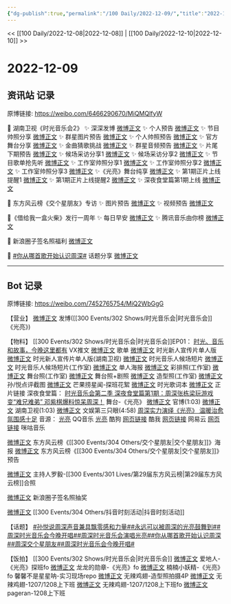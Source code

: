 ```yaml
---
{"dg-publish":true,"permalink":"/100 Daily/2022-12-09/","title":"2022-12-09","created":"2022-12-21T09:37:52.000+08:00","updated":"2023-04-11T14:46:32.744+08:00"}
---
```



<< [[100 Daily/2022-12-08\|2022-12-08]] | [[100 Daily/2022-12-10\|2022-12-10]] >>

# 2022-12-09

## 资讯站 记录

原博链接: https://weibo.com/6466290670/MiQMQlfyW

🌟 湖南卫视《时光音乐会2》
✨ 深深发博 [微博正文](https://m.weibo.cn/6466290670/4844876732570373)
✨ 个人预告 [微博正文](https://m.weibo.cn/6466290670/4844707395666411)
✨ 节目帅照分享 [微博正文](https://m.weibo.cn/6466290670/4844782792484268)
✨ 群星图片预告 [微博正文](https://m.weibo.cn/6466290670/4844818011793430)
✨ 个人帅照预告 [微博正文](https://m.weibo.cn/6466290670/4844827545964830)
✨ 官方舞台分享 [微博正文](https://m.weibo.cn/6466290670/4844856230290664)
✨ 金曲猜歌挑战 [微博正文](https://m.weibo.cn/6466290670/4844924144716635)
✨ 群星音频预告 [微博正文](https://m.weibo.cn/6466290670/4844843429532792)
✨ 片尾下期预告 [微博正文](https://m.weibo.cn/6466290670/4844919686173613)
✨ 候场采访分享1 [微博正文](https://m.weibo.cn/6466290670/4844805736110624)
✨ 候场采访分享2 [微博正文](https://m.weibo.cn/6466290670/4844833204601620)
✨ 节目歌单抢先听 [微博正文](https://m.weibo.cn/6466290670/4844739893138280)
✨ 工作室帅照分享1 [微博正文](https://m.weibo.cn/6466290670/4844817253407153)
✨ 工作室帅照分享2 [微博正文](https://m.weibo.cn/6466290670/4844847842203991)
✨ 工作室帅照分享3 [微博正文](https://m.weibo.cn/6466290670/4844883469404863)
✨《光亮》舞台纯享 [微博正文](https://m.weibo.cn/6466290670/4844885109376666)
✨ 第1期正片上线提醒1 [微博正文](https://m.weibo.cn/6466290670/4844863138565044)
✨ 第1期正片上线提醒2 [微博正文](https://m.weibo.cn/6466290670/4844873272269017)
✨ 深夜食堂篇第1期上线 [微博正文](https://m.weibo.cn/6466290670/4844926100315484)

🌟 东方风云榜《交个星朋友》专访
✨ 图片预告 [微博正文](https://m.weibo.cn/6466290670/4844717265390142)
✨ 视频预告 [微博正文](https://m.weibo.cn/6466290670/4844757937294661)

🌟《借给我一盒火柴》发行一周年
✨ 每日早安 [微博正文](https://m.weibo.cn/6466290670/4844682762519131)
✨ 腾讯音乐由你榜 [微博正文](https://m.weibo.cn/6466290670/4844760131437486)

🌟 新浪圈子签名照福利 [微博正文](https://m.weibo.cn/6466290670/4844717923110624)

🌟 [#你从哪首歌开始认识周深#](https://s.weibo.com/weibo?q=%23%E4%BD%A0%E4%BB%8E%E5%93%AA%E9%A6%96%E6%AD%8C%E5%BC%80%E5%A7%8B%E8%AE%A4%E8%AF%86%E5%91%A8%E6%B7%B1%23) 话题分享
[微博正文](https://m.weibo.cn/6466290670/4844840069644301)

---
## Bot 记录

原博链接: https://weibo.com/7452765754/MiQ2WbGgG

【营业】
[微博正文](http://weibo.com/1736988591/MiPpahDQm) 发博([[300 Events/302 Shows/时光音乐会\|时光音乐会]]《光亮》)

【物料】
[[300 Events/302 Shows/时光音乐会\|时光音乐会]]EP01：
[时光、音乐和故事，今晚这里都有](https://weibo.cn/sinaurl?u=https%3A%2F%2Fmp.weixin.qq.com%2Fs%2F_fWMod_jS0WQzS5hVOnQww) VX推文
[微博正文](https://weibo.com/7703778879/MiLLXEVVx) 歌单
[微博正文](https://weibo.com/7703778879/MiKZehPFa) 时光新人宣传片单人版
[微博正文](https://weibo.com/1638629382/MiL7leCFD) 时光新人宣传片单人版(湖南卫视)
[微博正文](https://weibo.com/7703778879/MiNxwrkgP) 时光音乐人候场短片
[微博正文](http://weibo.com/7478855230/MiOh8l7V0) 时光音乐人候场短片(工作室)
[微博正文](https://weibo.com/7703778879/MiO83n2WN) 单人海报
[微博正文](http://weibo.com/7478855230/MiNO26YmV) 彩排照(工作室)
[微博正文](http://weibo.com/7478855230/MiPAH7E8f) 舞台照(工作室)
[微博正文](https://weibo.com/7703778879/MiMX052im) 舞台照+剧照
[微博正文](http://weibo.com/7478855230/MiODBfVln) 造型照(工作室)
[微博正文](https://weibo.com/7703778879/MiPaBA2jc) 孙/悦点评截图
[微博正文](http://weibo.com/5337758780/MiOtZAmig) 芒果捞星闻-探班花絮
[微博正文](https://weibo.com/2110705772/MiN5etie6) 时光歌词本
[微博正文](https://weibo.com/7703778879/MiPjK4Sg0) 正片链接
深夜食堂篇：
[时光音乐会第二季 深夜食堂篇第1期：周深张栋梁玩游戏变“难兄难弟” 邓紫棋爆料惊呆周深！](https://weibo.cn/sinaurl?u=https%3A%2F%2Fm.mgtv.com%2Fb%2F501604%2F17915074.html%3Ft%3Dvideoshare%26tc%3DjXKKosRPSAN7%26f%3Dwb%26dc%3D25447a1d-d5dd-4117-ada2-251ef25db8ed)
舞台-《光亮》
[微博正文](https://weibo.com/7703778879/MiOTxrNsM) 官博(1:03)
[微博正文](https://weibo.com/1638629382/MiPmQoqwG) 湖南卫视(1:03)
[微博正文](http://weibo.com/1371117067/MiOYlfUIB) 文娱第三只眼(4:58)
[周深实力演绎《光亮》 温暖治愈氛围感十足](https://weibo.cn/sinaurl?u=https%3A%2F%2Fm.mgtv.com%2Fb%2F501604%2F17921250.html%3Fcxid%3Dwbxtzs)
音源：
[光亮](https://weibo.cn/sinaurl?u=https%3A%2F%2Fi.y.qq.com%2Fv8%2Fplaysong.html%3FADTAG%3Dswbshare%26_wv%3D1%26appshare%3Diphone%26appsongtype%3D1%26channelId%3D10036163%26hosteuin%3DoK6kowEAoK4z7ecq7iokNKc5oz%252A%252A%26media_mid%3D0005hJlS0QAp2l%26openinqqmusic%3D1%26platform%3D1%26songid%3D387843071%26songmid%3D%26source%3Dqq%26type%3D0) QQ音乐
[光亮](https://weibo.cn/sinaurl?u=https%3A%2F%2Ft1.kugou.com%2Fsong.html%3Fid%3D8TQYt2czGV2) 酷狗
[网页链接](https://weibo.cn/sinaurl?u=https%3A%2F%2Fm.kuwo.cn%2Fyinyue%2F254476918%3Ff%3Dip%26t%3Dsinawb) 酷我
[网页链接](https://weibo.cn/sinaurl?u=http%3A%2F%2F163cn.tv%2FEym2M0) 网易云
[网页链接](https://weibo.cn/sinaurl?u=http%3A%2F%2Fc.migu.cn%2F00fV47%3Fifrom%3D1d0582bb0148c334cfc5bdea0805ddd4) 咪咕音乐

[微博正文](http://weibo.com/7779932378/MiLbqb7gX) 东方风云榜《[[300 Events/304 Others/交个星朋友\|交个星朋友]]》海报
[微博正文](https://weibo.com/7779932378/MiLNXfo8L) 东方风云榜《[[300 Events/304 Others/交个星朋友\|交个星朋友]]》预告

[微博正文](http://weibo.com/1651062473/MiNrS4GQo) 主持人罗毅-[[300 Events/301 Lives/第29届东方风云榜\|第29届东方风云榜]]合照

[微博正文](http://weibo.com/3048800300/MiKXljaup) 新浪圈子签名照抽奖

[微博正文](http://weibo.com/6020086612/MiNJInSN9) [[300 Events/304 Others/抖音时刻活动\|抖音时刻活动]]

【话题】
[#孙悦说周深声音兼具飘零感和力量#](https://s.weibo.com/weibo?q=%23%E5%AD%99%E6%82%A6%E8%AF%B4%E5%91%A8%E6%B7%B1%E5%A3%B0%E9%9F%B3%E5%85%BC%E5%85%B7%E9%A3%98%E9%9B%B6%E6%84%9F%E5%92%8C%E5%8A%9B%E9%87%8F%23)[#永远可以被周深的光亮鼓舞到#](https://s.weibo.com/weibo?q=%23%E6%B0%B8%E8%BF%9C%E5%8F%AF%E4%BB%A5%E8%A2%AB%E5%91%A8%E6%B7%B1%E7%9A%84%E5%85%89%E4%BA%AE%E9%BC%93%E8%88%9E%E5%88%B0%23)[#周深时光音乐会今晚开唱#](https://s.weibo.com/weibo?q=%23%E5%91%A8%E6%B7%B1%E6%97%B6%E5%85%89%E9%9F%B3%E4%B9%90%E4%BC%9A%E4%BB%8A%E6%99%9A%E5%BC%80%E5%94%B1%23)[#周深时光音乐会演唱光亮#](https://s.weibo.com/weibo?q=%23%E5%91%A8%E6%B7%B1%E6%97%B6%E5%85%89%E9%9F%B3%E4%B9%90%E4%BC%9A%E6%BC%94%E5%94%B1%E5%85%89%E4%BA%AE%23)[#你从哪首歌开始认识周深#](https://s.weibo.com/weibo?q=%23%E4%BD%A0%E4%BB%8E%E5%93%AA%E9%A6%96%E6%AD%8C%E5%BC%80%E5%A7%8B%E8%AE%A4%E8%AF%86%E5%91%A8%E6%B7%B1%23)[#周深交个星朋友#](https://s.weibo.com/weibo?q=%23%E5%91%A8%E6%B7%B1%E4%BA%A4%E4%B8%AA%E6%98%9F%E6%9C%8B%E5%8F%8B%23)[#周深时光音乐会今晚开唱#](https://s.weibo.com/weibo?q=%23%E5%91%A8%E6%B7%B1%E6%97%B6%E5%85%89%E9%9F%B3%E4%B9%90%E4%BC%9A%E4%BB%8A%E6%99%9A%E5%BC%80%E5%94%B1%23)

【饭拍】
[[300 Events/302 Shows/时光音乐会\|时光音乐会]]
[微博正文](http://weibo.com/1175406475/MiPJLqMQd) 爱地人-《光亮》探班fo
[微博正文](http://weibo.com/6513304603/MiPaSEZy7) 龙龙的勋章-《光亮》fo
[微博正文](http://weibo.com/1199596311/MiPEopCU9) 楠楠小妖精-《光亮》fo
[](https://m.weibo.cn/5100381535/4844900707992545) 馨馨不是星星呐-实习现场repo
[微博正文](http://weibo.com/7495641082/MiONVgXEm) 无辣鸡翅-造型照拍摄4P
[微博正文](http://weibo.com/7495641082/MiJZokALE) 无辣鸡翅-1207/1208上下班
[微博正文](http://weibo.com/7495641082/MiJKCwgB1) 无辣鸡翅-1207/1208上下班fo
[微博正文](http://weibo.com/7633014126/MiK1ltD9T) pageran-1208上下班
